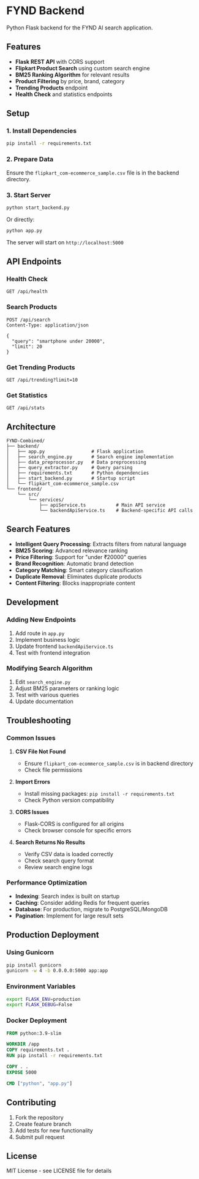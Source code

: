 # FYND Backend

Python Flask backend for the FYND AI search application.

## Features

- **Flask REST API** with CORS support
- **Flipkart Product Search** using custom search engine
- **BM25 Ranking Algorithm** for relevant results
- **Product Filtering** by price, brand, category
- **Trending Products** endpoint
- **Health Check** and statistics endpoints

## Setup

### 1. Install Dependencies

```bash
pip install -r requirements.txt
```

### 2. Prepare Data

Ensure the `flipkart_com-ecommerce_sample.csv` file is in the backend directory.

### 3. Start Server

```bash
python start_backend.py
```

Or directly:

```bash
python app.py
```

The server will start on `http://localhost:5000`

## API Endpoints

### Health Check
```
GET /api/health
```

### Search Products
```
POST /api/search
Content-Type: application/json

{
  "query": "smartphone under 20000",
  "limit": 20
}
```

### Get Trending Products
```
GET /api/trending?limit=10
```

### Get Statistics
```
GET /api/stats
```

## Architecture

```
FYND-Combined/
├── backend/
│   ├── app.py                 # Flask application
│   ├── search_engine.py       # Search engine implementation
│   ├── data_preprocessor.py   # Data preprocessing
│   ├── query_extractor.py     # Query parsing
│   ├── requirements.txt       # Python dependencies
│   ├── start_backend.py       # Startup script
│   └── flipkart_com-ecommerce_sample.csv
└── frontend/
    └── src/
        └── services/
            ├── apiService.ts           # Main API service
            └── backendApiService.ts    # Backend-specific API calls
```

## Search Features

- **Intelligent Query Processing**: Extracts filters from natural language
- **BM25 Scoring**: Advanced relevance ranking
- **Price Filtering**: Support for "under ₹20000" queries
- **Brand Recognition**: Automatic brand detection
- **Category Matching**: Smart category classification
- **Duplicate Removal**: Eliminates duplicate products
- **Content Filtering**: Blocks inappropriate content

## Development

### Adding New Endpoints

1. Add route in `app.py`
2. Implement business logic
3. Update frontend `backendApiService.ts`
4. Test with frontend integration

### Modifying Search Algorithm

1. Edit `search_engine.py`
2. Adjust BM25 parameters or ranking logic
3. Test with various queries
4. Update documentation

## Troubleshooting

### Common Issues

1. **CSV File Not Found**
   - Ensure `flipkart_com-ecommerce_sample.csv` is in backend directory
   - Check file permissions

2. **Import Errors**
   - Install missing packages: `pip install -r requirements.txt`
   - Check Python version compatibility

3. **CORS Issues**
   - Flask-CORS is configured for all origins
   - Check browser console for specific errors

4. **Search Returns No Results**
   - Verify CSV data is loaded correctly
   - Check search query format
   - Review search engine logs

### Performance Optimization

- **Indexing**: Search index is built on startup
- **Caching**: Consider adding Redis for frequent queries
- **Database**: For production, migrate to PostgreSQL/MongoDB
- **Pagination**: Implement for large result sets

## Production Deployment

### Using Gunicorn

```bash
pip install gunicorn
gunicorn -w 4 -b 0.0.0.0:5000 app:app
```

### Environment Variables

```bash
export FLASK_ENV=production
export FLASK_DEBUG=False
```

### Docker Deployment

```dockerfile
FROM python:3.9-slim

WORKDIR /app
COPY requirements.txt .
RUN pip install -r requirements.txt

COPY . .
EXPOSE 5000

CMD ["python", "app.py"]
```

## Contributing

1. Fork the repository
2. Create feature branch
3. Add tests for new functionality
4. Submit pull request

## License

MIT License - see LICENSE file for details